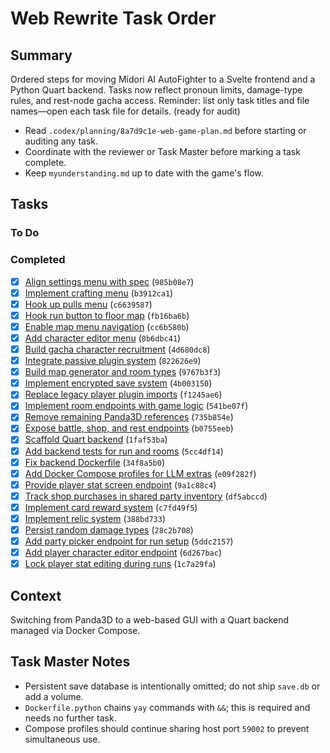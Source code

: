 # Web Rewrite Task Order

## Summary
Ordered steps for moving Midori AI AutoFighter to a Svelte frontend and a Python Quart backend. Tasks now reflect pronoun limits, damage-type rules, and rest-node gacha access. Reminder: list only task titles and file names—open each task file for details. (ready for audit)

- Read `.codex/planning/8a7d9c1e-web-game-plan.md` before starting or auditing any task.
- Coordinate with the reviewer or Task Master before marking a task complete.
- Keep `myunderstanding.md` up to date with the game's flow.

## Tasks
### To Do

### Completed
 - [x] [Align settings menu with spec](done/985b08e7-settings-layout-fix.md) (`985b08e7`)
 - [x] [Implement crafting menu](done/b3912ca1-crafting-menu.md) (`b3912ca1`)
 - [x] [Hook up pulls menu](done/c6639587-pulls-menu-hookup.md) (`c6639587`)
 - [x] [Hook run button to floor map](done/fb16ba6b-run-button-map.md) (`fb16ba6b`)
 - [x] [Enable map menu navigation](done/cc6b580b-map-menu-access.md) (`cc6b580b`)
 - [x] [Add character editor menu](done/8b6dbc41-character-editor-menu.md) (`8b6dbc41`)
 - [x] [Build gacha character recruitment](done/4d680dc8-gacha-recruitment.md) (`4d680dc8`)
 - [x] [Integrate passive plugin system](done/822626e9-passive-system.md) (`822626e9`)
 - [x] [Build map generator and room types](done/9767b3f3-map-generator-and-rooms.md) (`9767b3f3`)
 - [x] [Implement encrypted save system](done/4b003150-encrypted-save-system.md) (`4b003150`)
 - [x] [Replace legacy player plugin imports](done/f1245ae6-fix-plugin-imports.md) (`f1245ae6`)
 - [x] [Implement room endpoints with game logic](done/541be07f-room-endpoints.md) (`541be07f`)
 - [x] [Remove remaining Panda3D references](done/735b854e-remove-panda3d.md) (`735b854e`)
 - [x] [Expose battle, shop, and rest endpoints](done/b0755eeb-room-endpoints.md) (`b0755eeb`)
 - [x] [Scaffold Quart backend](done/1faf53ba-quart-backend-scaffold.md) (`1faf53ba`)
 - [x] [Add backend tests for run and rooms](5cc4df14-backend-tests.md) (`5cc4df14`)
 - [x] [Fix backend Dockerfile](done/34f8a5b0-fix-backend-dockerfile.md) (`34f8a5b0`)
 - [x] [Add Docker Compose profiles for LLM extras](e09f282f-compose-llm-profiles.md) (`e09f282f`)
 - [x] [Provide player stat screen endpoint](done/9a1c88c4-stat-screen-endpoint.md) (`9a1c88c4`)
 - [x] [Track shop purchases in shared party inventory](done/df5abccd-shop-inventory-tracking.md) (`df5abccd`)
 - [x] [Implement card reward system](done/c7fd49f5-card-reward-system.md) (`c7fd49f5`)
 - [x] [Implement relic system](done/388bd733-relic-system.md) (`388bd733`)
 - [x] [Persist random damage types](done/28c2b708-persist-damage-types.md) (`28c2b708`)
 - [x] [Add party picker endpoint for run setup](done/5ddc2157-party-picker-endpoint.md) (`5ddc2157`)
 - [x] [Add player character editor endpoint](done/6d267bac-player-character-editor-endpoint.md) (`6d267bac`)
 - [x] [Lock player stat editing during runs](done/1c7a29fa-lock-stat-editing.md) (`1c7a29fa`)

## Context
Switching from Panda3D to a web-based GUI with a Quart backend managed via Docker Compose.

## Task Master Notes
- Persistent save database is intentionally omitted; do not ship `save.db` or add a volume.
- `Dockerfile.python` chains `yay` commands with `&&`; this is required and needs no further task.
- Compose profiles should continue sharing host port `59002` to prevent simultaneous use.
